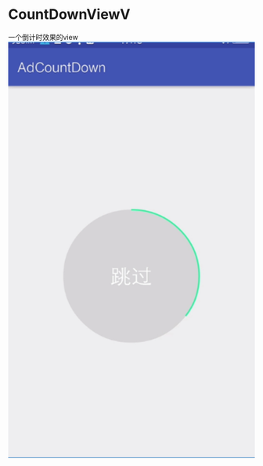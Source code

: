 # CountDownViewV
一个倒计时效果的view
![image](https://github.com/wzlw/CountDownViewV/blob/master/app/src/main/res/mipmap-xxxhdpi/demo.png)
